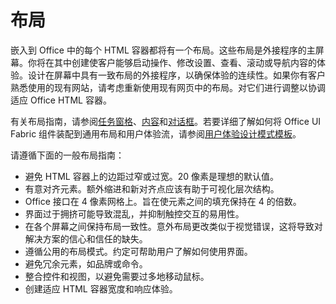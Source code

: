 # <a name="layout"></a>布局
嵌入到 Office 中的每个 HTML 容器都将有一个布局。这些布局是外接程序的主屏幕。你将在其中创建使客户能够启动操作、修改设置、查看、滚动或导航内容的体验。设计在屏幕中具有一致布局的外接程序，以确保体验的连续性。如果你有客户熟悉使用的现有网站，请考虑重新使用现有网页中的布局。对它们进行调整以协调适应 Office HTML 容器。

有关布局指南，请参阅[任务窗格](task-pane-add-ins.md)、[内容](content-add-ins.md)和[对话框](dialog-boxes.md)。若要详细了解如何将 Office UI Fabric 组件装配到通用布局和用户体验流，请参阅[用户体验设计模式模板](ux-design-pattern-templates.md)。

请遵循下面的一般布局指南：

*   避免 HTML 容器上的边距过窄或过宽。20 像素是理想的默认值。
*   有意对齐元素。额外缩进和新对齐点应该有助于可视化层次结构。
*   Office 接口在 4 像素网格上。旨在使元素之间的填充保持在 4 的倍数。
*   界面过于拥挤可能导致混乱，并抑制触控交互的易用性。
*   在各个屏幕之间保持布局一致性。意外布局更改类似于视觉错误，这将导致对解决方案的信心和信任的缺失。
*   遵循公用的布局模式。约定可帮助用户了解如何使用界面。
*   避免冗余元素，如品牌或命令。
*   整合控件和视图，以避免需要过多地移动鼠标。
*   创建适应 HTML 容器宽度和响应体验。